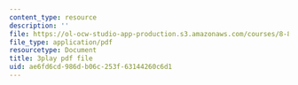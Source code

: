 ```yaml
---
content_type: resource
description: ''
file: https://ol-ocw-studio-app-production.s3.amazonaws.com/courses/8-821-string-theory-and-holographic-duality-fall-2014/ae6fd6cd986db06c253f63144260c6d1_k6HCdJ9lKho.pdf
file_type: application/pdf
resourcetype: Document
title: 3play pdf file
uid: ae6fd6cd-986d-b06c-253f-63144260c6d1
---
```

